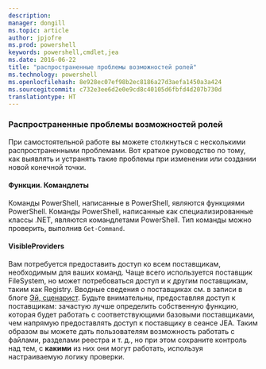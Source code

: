 ```yaml
---
description: 
manager: dongill
ms.topic: article
author: jpjofre
ms.prod: powershell
keywords: powershell,cmdlet,jea
ms.date: 2016-06-22
title: "распространенные проблемы возможностей ролей"
ms.technology: powershell
ms.openlocfilehash: 8e928ec07ef98b2ec8186a27d3aefa1450a3a424
ms.sourcegitcommit: c732e3ee6d2e0e9cd8c40105d6fbfd4d207b730d
translationtype: HT
---
```

### <a name="common-role-capability-pitfalls"></a>Распространенные проблемы возможностей ролей
При самостоятельной работе вы можете столкнуться с несколькими распространенными проблемами.
Вот краткое руководство по тому, как выявлять и устранять такие проблемы при изменении или создании новой конечной точки.

#### <a name="functions-vs-cmdlets"></a>Функции. Командлеты
Команды PowerShell, написанные в PowerShell, являются функциями PowerShell.
Команды PowerShell, написанные как специализированные классы .NET, являются командлетами PowerShell.
Тип команды можно проверить, выполнив `Get-Command`.

#### <a name="visibleproviders"></a>VisibleProviders
Вам потребуется предоставить доступ ко всем поставщикам, необходимым для ваших команд.
Чаще всего используется поставщик FileSystem, но может потребоваться доступ и к другим поставщикам, таким как Registry.
Вводные сведения о поставщиках см. в записи в блоге [Эй, сценарист](http://blogs.technet.com/b/heyscriptingguy/archive/2015/04/20/find-and-use-windows-powershell-providers.aspx).
Будьте внимательны, предоставляя доступ к поставщикам: зачастую лучше определить собственную функцию, которая будет работать с соответствующими базовыми поставщиками, чем напрямую предоставлять доступ к поставщику в сеансе JEA.
Таким образом вы можете дать пользователям возможность работать с файлами, разделами реестра и т. д., но при этом сохраните контроль над тем, с **какими** из них они могут работать, используя настраиваемую логику проверки.

